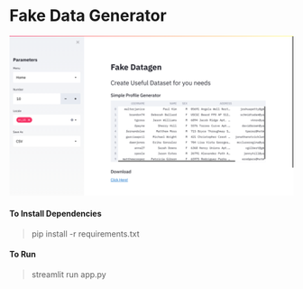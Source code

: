 # Fake Data Generator
![alt text](https://github.com/krishshah99615/FakeDataGen/blob/main/app.png)
#### To Install Dependencies
> pip install -r requirements.txt
#### To Run 
> streamlit run app.py
